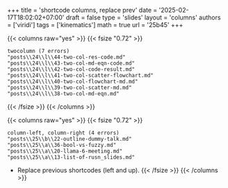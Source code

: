 +++
title = 'shortcode columns, replace prev'
date = '2025-02-17T18:02:02+07:00'
draft = false
type = 'slides'
layout = 'columns'
authors = ['viridi']
tags = ['kinematics']
math = true
url = '25b45'
+++

{{< columns raw="yes" >}}
{{< fsize "0.72" >}}
```batch
twocolumn (7 errors)
"posts\\24\\l\\44-two-col-res-code.md"
"posts\\24\\l\\43-two-col-md-eqn-code.md"
"posts\\24\\l\\42-two-col-code-result.md" 
"posts\\24\\l\\41-two-col-scatter-flowchart.md" 
"posts\\24\\l\\40-two-col-flowchart-md.md"
"posts\\24\\l\\39-two-col-scatter-md.md"
"posts\\24\\l\\38-two-col-md-eqn.md"
```
{{< /fsize >}}
{{< /columns >}}

{{< columns raw="yes" >}}
{{< fsize "0.72" >}}
```batch
column-left, column-right (4 errors)
"posts\\25\\b\\22-outline-dummy-talk.md"
"posts\\25\\a\\36-bool-vs-fuzzy.md"
"posts\\25\\a\\20-llama-6-meeting.md"
"posts\\25\\a\\13-list-of-rusn_slides.md"
```
+ Replace previous shortcodes (left and up).
{{< /fsize >}}
{{< /columns >}}
